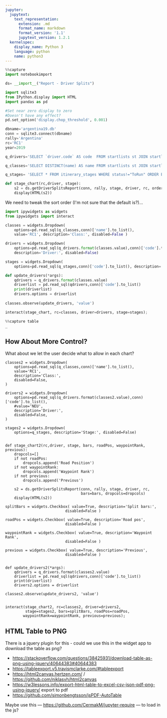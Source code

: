 ```yaml
---
jupyter:
  jupytext:
    text_representation:
      extension: .md
      format_name: markdown
      format_version: '1.1'
      jupytext_version: 1.2.1
  kernelspec:
    display_name: Python 3
    language: python
    name: python3
---
```


```python
%%capture
import notebookimport

ds= __import__("Report - Driver Splits")
```

```python
import sqlite3
from IPython.display import HTML
import pandas as pd

#Set near zero display to zero
#Doesn't have any effect?
pd.set_option('display.chop_threshold', 0.001)

dbname='argentina19.db'
conn = sqlite3.connect(dbname)
rally='Argentina'
rc='RC1'
year=2019
```

```python
q_drivers='SELECT `driver.code` AS code  FROM startlists st JOIN startlist_classes sc ON sc.entryid = st.entryid AND name="{}"'

q_classes='SELECT DISTINCT(name) AS name FROM startlists st JOIN startlist_classes sc ON sc.entryid = st.entryid'

q_stages= 'SELECT * FROM itinerary_stages WHERE status!="ToRun" ORDER BY Number'
```

```python
def stage_chart(rc,driver, stage):
    s2 = ds.getDriverSplitsReport(conn, rally, stage, driver, rc, order='overall')
    display(HTML(s2))
```

We need to tweak the sort order (I'm not sure that the default is?)...

```python
import ipywidgets as widgets
from ipywidgets import interact

classes = widgets.Dropdown(
    options=pd.read_sql(q_classes,conn)['name'].to_list(),
    value='RC1', description='Class:', disabled=False )

drivers = widgets.Dropdown(
    options=pd.read_sql(q_drivers.format(classes.value),conn)['code'].to_list(),
    description='Driver:', disabled=False)

stages = widgets.Dropdown(
    options=pd.read_sql(q_stages,conn)['code'].to_list(), description='Stage:', disabled=False)

def update_drivers(*args):
    qdrivers = q_drivers.format(classes.value)
    driverlist = pd.read_sql(qdrivers,conn)['code'].to_list()
    print(driverlist)
    drivers.options = driverlist
    
classes.observe(update_drivers, 'value')

interact(stage_chart, rc=classes, driver=drivers, stage=stages);
```

```python
%%capture table
_
```

## How About More Control?

What about we let the user decide what to allow in each chart?

```
classes2 = widgets.Dropdown(
    options=pd.read_sql(q_classes,conn)['name'].to_list(),
    value='RC1',
    description='Class:',
    disabled=False,
)

drivers2 = widgets.Dropdown(
    options=pd.read_sql(q_drivers.format(classes2.value),conn)['code'].to_list(),
    #value='NEU',
    description='Driver:',
    disabled=False,
)

stages2 = widgets.Dropdown(
    options=q_stages, description='Stage:', disabled=False)


def stage_chart2(rc,driver, stage, bars, roadPos, waypointRank, previous):
    dropcols=[]
    if not roadPos:
        dropcols.append('Road Position')
    if not waypointRank:
        dropcols.append('Waypoint Rank')
    if not previous:
        dropcols.append('Previous')
        
    s2 = ds.getDriverSplitsReport(conn, rally, stage, driver, rc,
                                  bars=bars, dropcols=dropcols)
    display(HTML(s2))

splitBars = widgets.Checkbox( value=True, description='Split bars:',
                           disabled=False )
    
roadPos = widgets.Checkbox( value=True, description='Road pos',
                           disabled=False )

waypointRank = widgets.Checkbox( value=True, description='Waypoint Rank',
                           disabled=False )

previous = widgets.Checkbox( value=True, description='Previous',
                           disabled=False )


def update_drivers2(*args):
    qdrivers = q_drivers.format(classes2.value)
    driverlist = pd.read_sql(qdrivers,conn)['code'].to_list()
    print(driverlist)
    drivers2.options = driverlist
    
classes2.observe(update_drivers2, 'value')


interact(stage_chart2, rc=classes2, driver=drivers2,
         stage=stages2, bars=splitBars, roadPos=roadPos,
        waypointRank=waypointRank, previous=previous);
```

## HTML Table to PNG

There is a jquery plugin for this - could we use this in the widget app to download the table as png?

- https://stackoverflow.com/questions/38425931/download-table-as-png-using-jquery/40644383#40644383
- https://tableexport.v5.travismclarke.com/#tableexport
- https://html2canvas.hertzen.com/ / https://github.com/niklasvh/html2canvas
- https://w3lessons.info/export-html-table-to-excel-csv-json-pdf-png-using-jquery/ export to pdf
- https://github.com/simonbengtsson/jsPDF-AutoTable


Maybe use this — https://github.com/CermakM/jupyter-require — to load in the js?

```python

```

```python

```
